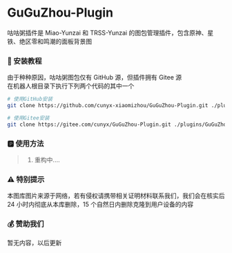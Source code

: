 # GuGuZhou-Plugin

咕咕粥插件是 Miao-Yunzai 和 TRSS-Yunzai 的图包管理插件，包含原神、星铁、绝区零和鸣潮的面板背景图

### 👀 安装教程

由于种种原因，咕咕粥图包仅有 GitHub 源，但插件拥有 Gitee 源  
在机器人根目录下执行下列两个代码的其中一个

```bash
# 使用GitHub安装
git clone https://github.com/cunyx-xiaomizhou/GuGuZhou-Plugin.git ./plugins/GuGuZhou-Plugin/
```

```bash
# 使用Gitee安装
git clone https://gitee.com/cunyx/GuGuZhou-Plugin.git ./plugins/GuGuZhou-Plugin/
```

### 🅿️ 使用方法

> 1. 重构中....

### ⚠️ 特别提示

本图库图片来源于网络，若有侵权请携带相关证明材料联系我们，我们会在核实后 24 小时内彻底从本库删除，15 个自然日内删除克隆到用户设备的内容

### 💰 赞助我们

暂无内容，以后更新
